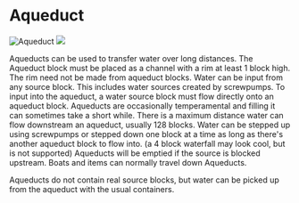 # Aqueduct

![Aqueduct](block:betterwithaddons:aqueduct@3)
![](betterwithaddons:docs/imgs/aqueduct.png)

Aqueducts can be used to transfer water over long distances. The Aqueduct block must be placed as a channel with a rim at least 1 block high. The rim need not be made from aqueduct blocks.
Water can be input from any source block. This includes water sources created by screwpumps. To input into the aqueduct, a water source block must flow directly onto an aqueduct block. Aqueducts are occasionally temperamental and filling it can sometimes take a short while.
There is a maximum distance water can flow downstream an aqueduct, usually 128 blocks. Water can be stepped up using screwpumps or stepped down one block at a time as long as there's another aqueduct block to flow into. (a 4 block waterfall may look cool, but is not supported)
Aqueducts will be emptied if the source is blocked upstream. Boats and items can normally travel down Aqueducts.

Aqueducts do not contain real source blocks, but water can be picked up from the aqueduct with the usual containers.